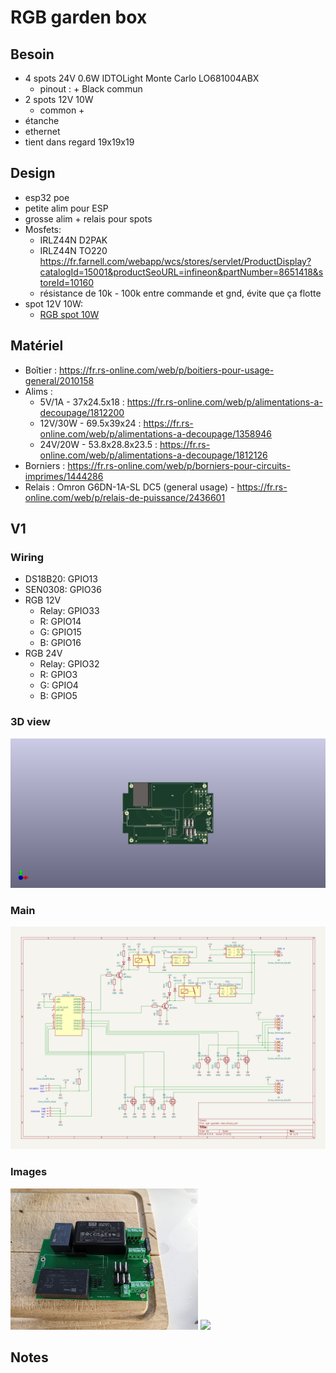 # RGB garden box

## Besoin

- 4 spots 24V 0.6W IDTOLight Monte Carlo LO681004ABX
  - pinout : + Black commun
- 2 spots 12V 10W
  - common +
- étanche
- ethernet
- tient dans regard 19x19x19

## Design

- esp32 poe
- petite alim pour ESP
- grosse alim + relais pour spots
- Mosfets:
  - IRLZ44N D2PAK
  - IRLZ44N TO220 https://fr.farnell.com/webapp/wcs/stores/servlet/ProductDisplay?catalogId=15001&productSeoURL=infineon&partNumber=8651418&storeId=10160
  - résistance de 10k - 100k entre commande et gnd, évite que ça flotte
- spot 12V 10W:
   - [RGB spot 10W](../rgb-spot-10w/README.md)

## Matériel

- Boîtier : https://fr.rs-online.com/web/p/boitiers-pour-usage-general/2010158
- Alims :
  - 5V/1A - 37x24.5x18 : https://fr.rs-online.com/web/p/alimentations-a-decoupage/1812200
  - 12V/30W - 69.5x39x24 : https://fr.rs-online.com/web/p/alimentations-a-decoupage/1358946
  - 24V/20W - 53.8x28.8x23.5 : https://fr.rs-online.com/web/p/alimentations-a-decoupage/1812126
- Borniers : https://fr.rs-online.com/web/p/borniers-pour-circuits-imprimes/1444286
- Relais : Omron G6DN-1A-SL DC5 (general usage) - https://fr.rs-online.com/web/p/relais-de-puissance/2436601 

## V1

### Wiring

- DS18B20: GPIO13
- SEN0308: GPIO36
- RGB 12V
  - Relay: GPIO33
  - R: GPIO14
  - G: GPIO15
  - B: GPIO16
- RGB 24V
  - Relay: GPIO32
  - R: GPIO3
  - G: GPIO4
  - B: GPIO5

### 3D view

![](v1/3dview.png)

### Main

![](v1/schematic.png)

### Images

<img src="v1/pictures/board.jpg" width="300">
<img src="v1/pictures/garden-terrasse-sud.jpg" width="300">

## Notes
